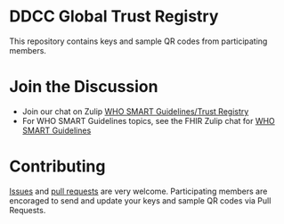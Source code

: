 # DDCC Global Trust Registry

This repository contains keys and sample QR codes from participating members. 

# Join the Discussion

* Join our chat on Zulip [WHO SMART Guidelines/Trust Registry](https://chat.fhir.org/#narrow/stream/328106-who-smart-guidelines.2Ftrust-registry)
* For WHO SMART Guidelines topics, see the FHIR Zulip chat for [WHO SMART Guidelines](https://chat.fhir.org/#narrow/stream/310477-who-smart-guidelines)

# Contributing

[Issues](https://github.com/Path-Check/ddcc-trust/issues) and [pull requests](https://github.com/Path-Check/ddcc-trust/pulls) are very welcome. Participating members are encoraged to send and update your keys and sample QR codes via Pull Requests. 
